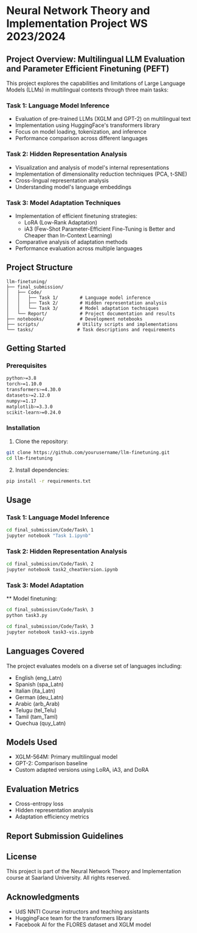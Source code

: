 # Neural Network Theory and Implementation Project WS 2023/2024

## Project Overview: Multilingual LLM Evaluation and Parameter Efficient Finetuning (PEFT)

This project explores the capabilities and limitations of Large Language Models (LLMs) in multilingual contexts through three main tasks:

### Task 1: Language Model Inference
- Evaluation of pre-trained LLMs (XGLM and GPT-2) on multilingual text
- Implementation using HuggingFace's transformers library
- Focus on model loading, tokenization, and inference
- Performance comparison across different languages

### Task 2: Hidden Representation Analysis
- Visualization and analysis of model's internal representations
- Implementation of dimensionality reduction techniques (PCA, t-SNE)
- Cross-lingual representation analysis
- Understanding model's language embeddings

### Task 3: Model Adaptation Techniques
- Implementation of efficient finetuning strategies:
  - LoRA (Low-Rank Adaptation)
  - iA3 (Few-Shot Parameter-Efficient Fine-Tuning is Better and Cheaper than In-Context Learning)
- Comparative analysis of adaptation methods
- Performance evaluation across multiple languages

## Project Structure
```
llm-finetuning/
├── final_submission/
│   ├── Code/
│   │   ├── Task 1/        # Language model inference
│   │   ├── Task 2/        # Hidden representation analysis
│   │   └── Task 3/        # Model adaptation techniques
│   └── Report/            # Project documentation and results
├── notebooks/             # Development notebooks
├── scripts/              # Utility scripts and implementations
└── tasks/                # Task descriptions and requirements
```

## Getting Started

### Prerequisites
```bash
python>=3.8
torch>=1.10.0
transformers>=4.30.0
datasets>=2.12.0
numpy>=1.17
matplotlib>=3.3.0
scikit-learn>=0.24.0
```

### Installation
1. Clone the repository:
```bash
git clone https://github.com/yourusername/llm-finetuning.git
cd llm-finetuning
```

2. Install dependencies:
```bash
pip install -r requirements.txt
```

## Usage

### Task 1: Language Model Inference
```bash
cd final_submission/Code/Task\ 1
jupyter notebook "Task 1.ipynb"
```

### Task 2: Hidden Representation Analysis
```bash
cd final_submission/Code/Task\ 2
jupyter notebook task2_cheatVersion.ipynb
```

### Task 3: Model Adaptation
** Model finetuning:
```bash
cd final_submission/Code/Task\ 3
python task3.py
```

```bash
cd final_submission/Code/Task\ 3
jupyter notebook task3-vis.ipynb
```

## Languages Covered

The project evaluates models on a diverse set of languages including:
- English (eng_Latn)
- Spanish (spa_Latn)
- Italian (ita_Latn)
- German (deu_Latn)
- Arabic (arb_Arab)
- Telugu (tel_Telu)
- Tamil (tam_Taml)
- Quechua (quy_Latn)

## Models Used

- XGLM-564M: Primary multilingual model
- GPT-2: Comparison baseline
- Custom adapted versions using LoRA, iA3, and DoRA

## Evaluation Metrics

- Cross-entropy loss
- Hidden representation analysis
- Adaptation efficiency metrics

## Report Submission Guidelines




## License

This project is part of the Neural Network Theory and Implementation course at Saarland University. All rights reserved.

## Acknowledgments

- UdS NNTI Course instructors and teaching assistants
- HuggingFace team for the transformers library
- Facebook AI for the FLORES dataset and XGLM model